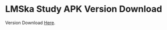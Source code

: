 # LMSka Study APK Version Download

Version Download [Here](https://yarikthe.github.io/lmska-apk-version/build/index.html).

